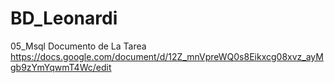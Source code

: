 # BD_Leonardi
05_Msql
Documento de La Tarea
https://docs.google.com/document/d/12Z_mnVpreWQ0s8Eikxcg08xvz_ayMgb9zYmYqwmT4Wc/edit
